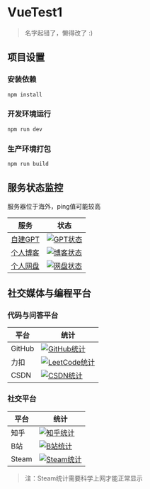 # VueTest1

> 名字起错了，懒得改了 :)

## 项目设置

### 安装依赖
```sh
npm install
```

### 开发环境运行
```sh
npm run dev
```

### 生产环境打包
```sh
npm run build
```

## 服务状态监控

服务器位于海外，ping值可能较高

| 服务 | 状态 |
|------|------|
| [自建GPT](https://maxgpt.maxtral.fun/) | [![GPT状态](https://stats.justsong.cn/api/website/?url=https://maxgpt.maxtral.fun/&style=flat)](https://maxgpt.maxtral.fun/) |
| [个人博客](https://www.maxtral.fun/) | [![博客状态](https://stats.justsong.cn/api/website/?url=https://www.maxtral.fun/&style=flat)](https://www.maxtral.fun/) |
| [个人网盘](http://cloude.maxtral.fun/) | [![网盘状态](https://stats.justsong.cn/api/website/?url=http://cloude.maxtral.fun/&style=flat)](http://cloude.maxtral.fun/) |

## 社交媒体与编程平台

### 代码与问答平台
| 平台 | 统计 |
|------|------|
| GitHub | [![GitHub统计](https://stats.justsong.cn/api/github?username=itmanmax&theme=dark)](https://github.com/itmanmax) |
| 力扣 | [![LeetCode统计](https://cart.maxtral.fun/api/leetcode?username=SeDJ8E4lnq&cn=true&theme=dark&raw)](https://leetcode.cn/u/SeDJ8E4lnq/) |
| CSDN | [![CSDN统计](https://stats.justsong.cn/api/csdn?id=%E5%B0%8F%E9%98%B3%E4%B8%8D%E7%88%B1%E5%86%99%E7%BC%96%E7%A8%8B&theme=dark)](https://me.csdn.net/xiaoyangbuyaoxiebiancheng) |

### 社交平台
| 平台 | 统计 |
|------|------|
| 知乎 | [![知乎统计](https://stats.justsong.cn/api/zhihu?username=zi-lai-ye-93-90&theme=dark)](https://www.zhihu.com/people/zi-lai-ye-93-90) |
| B站 | [![B站统计](https://stats.justsong.cn/api/bilibili/?id=3461579479714498&theme=dark)](https://space.bilibili.com/3461579479714498) |
| Steam | [![Steam统计](https://cart.maxtral.fun/api/steam?theme=dark)](https://steamcommunity.com/) |

> 注：Steam统计需要科学上网才能正常显示
